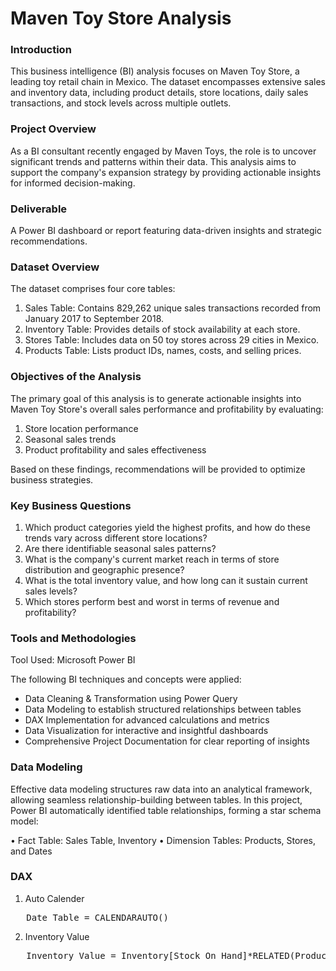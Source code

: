 # Maven Toy Store Analysis

### Introduction

This business intelligence (BI) analysis focuses on Maven Toy Store, a leading toy retail chain in Mexico. The dataset encompasses extensive sales and inventory data, including product details, store locations, daily sales transactions, and stock levels across multiple outlets.

### Project Overview

As a BI consultant recently engaged by Maven Toys, the role is to uncover significant trends and patterns within their data. This analysis aims to support the company's expansion strategy by providing actionable insights for informed decision-making.

### Deliverable

A Power BI dashboard or report featuring data-driven insights and strategic recommendations.

### Dataset Overview

The dataset comprises four core tables:

1. Sales Table: Contains 829,262 unique sales transactions recorded from January 2017 to September 2018.
2. Inventory Table: Provides details of stock availability at each store.
3. Stores Table: Includes data on 50 toy stores across 29 cities in Mexico.
4. Products Table: Lists product IDs, names, costs, and selling prices.


### Objectives of the Analysis

The primary goal of this analysis is to generate actionable insights into Maven Toy Store's overall sales performance and profitability by evaluating:

1. Store location performance
2. Seasonal sales trends
3. Product profitability and sales effectiveness
   
Based on these findings, recommendations will be provided to optimize business strategies.

### Key Business Questions

1. Which product categories yield the highest profits, and how do these trends vary across different store locations?
2. Are there identifiable seasonal sales patterns?
3. What is the company's current market reach in terms of store distribution and geographic presence?
4. What is the total inventory value, and how long can it sustain current sales levels?
5. Which stores perform best and worst in terms of revenue and profitability?

### Tools and Methodologies

Tool Used: Microsoft Power BI

The following BI techniques and concepts were applied:

- Data Cleaning & Transformation using Power Query
- Data Modeling to establish structured relationships between tables
- DAX Implementation for advanced calculations and metrics
- Data Visualization for interactive and insightful dashboards
- Comprehensive Project Documentation for clear reporting of insights


### Data Modeling

Effective data modeling structures raw data into an analytical framework, allowing seamless relationship-building between tables. In this project, Power BI automatically identified table
relationships, forming a star schema model:

• Fact Table: Sales Table, Inventory
• Dimension Tables: Products, Stores, and Dates

### DAX 

1. Auto Calender

<pre>
   Date_Table = CALENDARAUTO()
</pre>
 
 2. Inventory Value

<pre>
   Inventory Value = Inventory[Stock_On_Hand]*RELATED(Products[Product_Cost])
</pre>


   


